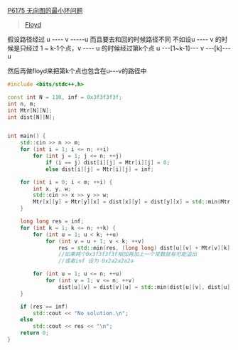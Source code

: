 [P6175 无向图的最小环问题](https://www.luogu.com.cn/problem/P6175)

> [Floyd](https://github.com/GongNanyue/ProblemSolve/blob/main/%E5%9B%BE%E8%AE%BA/%E6%9C%80%E7%9F%AD%E8%B7%AF/Floyd.md)

假设路径经过 u ---- v -----u 
而且要去和回的时候路径不同 不如设u ---- v 的时候是只经过 1 ~ k-1个点，v ---- u 的时候经过第k个点
u ---[1~k-1]--- v ---[k]--- u

然后再做floyd来把第k个点也包含在u---v的路径中

```cpp
#include <bits/stdc++.h>

const int N = 110, inf = 0x3f3f3f3f;
int n, m;
int Mtr[N][N];
int dist[N][N];


int main() {
    std::cin >> n >> m;
    for (int i = 1; i <= n; ++i)
        for (int j = 1; j <= n; ++j)
            if (i == j) dist[i][j] = Mtr[i][j] = 0;
            else dist[i][j] = Mtr[i][j] = inf;

    for (int i = 0; i < m; ++i) {
        int x, y, w;
        std::cin >> x >> y >> w;
        Mtr[x][y] = Mtr[y][x] = dist[x][y] = dist[y][x] = std::min(Mtr[x][y], w);
    }

    long long res = inf;
    for (int k = 1; k <= n; ++k) {
        for (int u = 1; u < k; ++u)
            for (int v = u + 1; v < k; ++v)
                res = std::min(res, (long long) dist[u][v] + Mtr[v][k] + Mtr[k][u]);
                //如果两个0x3f3f3f3f相加再加上一个常数就有可能溢出
                //或者inf 设为 0x2a2a2a2a

        for (int u = 1; u <= n; ++u)
            for (int v = 1; v <= n; ++v)
                dist[u][v] = dist[v][u] = std::min(dist[u][v], dist[u][k] + dist[k][v]);
    }

    if (res == inf)
        std::cout << "No solution.\n";
    else
        std::cout << res << "\n";
    return 0;
}

```
